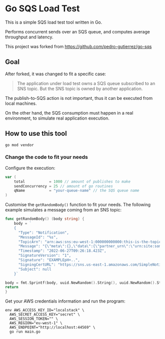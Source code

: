 # Go SQS Load Test

This is a simple SQS load test tool written in Go.

Performs concurrent sends over an SQS queue, and computes average throughput and latency.

This project was forked from https://github.com/pedro-gutierrez/go-sqs

## Goal 

After forked, it was changed to fit a specific case:

> The application under load test owns a SQS queue subscribed to an SNS topic.
> But the SNS topic is owned by another application.

The publish-to-SQS action is not important, thus it can be executed from local machines.

On the other hand, the SQS consumption must happen in a real environment, to simulate real application execution.

## How to use this tool

```shell
go mod vendor
```

### Change the code to fit your needs

Configure the execution:

```go
var (
	total           = 1000 // amount of publishes to make
	sendConcurrency = 25 // amount of go routines
	qName           = "your-queue-name" // the SQS queue name
)
```

Customise the `getRandomBody()` function to fit your needs. The following example simulates a message coming from an SNS topic:
```go
func getRandomBody() (body string) {
	body = `
	{
	  "Type": "Notification",
	  "MessageId": "%s",
	  "TopicArn": "arn:aws:sns:eu-west-1:000000000000:this-is-the-topic-origin",
	  "Message": "{\"meta\":{},\"data\":{\"partner_urn\":\"urn:site:something\",\"id\":\"%s\",\"buyer_uuid\":\"...\",\"seller_uuid\":\"...\",\"advert_id\":\"...\",\"channel\":\"...\",\"status\":\"WAITING_FOR_ANSWER\",\"conversation_occurred_at\":\"2022-05-07 04:43:28.266215\",\"advert_category\":\"...\"}}",
	  "Timestamp": "2022-06-27T09:26:18.423Z",
	  "SignatureVersion": "1",
	  "Signature": "EXAMPLEpH+..",
	  "SigningCertURL": "https://sns.us-east-1.amazonaws.com/SimpleNotificationService-0000000000000000000000.pem",
	  "Subject": null
	}`

body = fmt.Sprintf(body, uuid.NewRandom().String(), uuid.NewRandom().String())
return
}
```

Get your AWS credentials information and run the program:

```shell
env AWS_ACCESS_KEY_ID="localstack" \
  AWS_SECRET_ACCESS_KEY="secret" \
  AWS_SESSION_TOKEN="" \
  AWS_REGION="eu-west-1" \
  AWS_ENDPOINT="http://localhost:44569" \
  go run main.go
```
